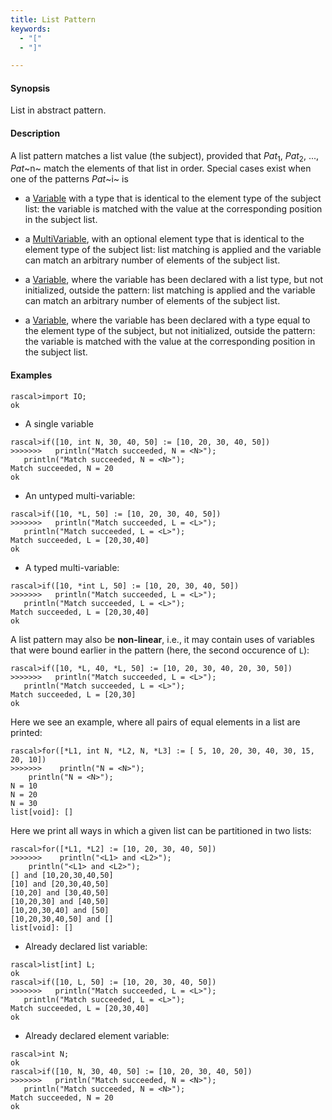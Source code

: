 ```yaml
---
title: List Pattern
keywords:
  - "["
  - "]"

---
```


#### Synopsis

List in abstract pattern.

#### Description

A list pattern matches a list value (the subject), provided that _Pat_<sub>1</sub>, _Pat_<sub>2</sub>, ..., _Pat_~n~ match the elements of that list in order. 
Special cases exist when one of the patterns _Pat_~i~ is

*  a [Variable](../../../Rascal/Patterns/Variable) with a type that is identical to the element type of the subject list: the variable is matched with the value at the corresponding position in the subject list.

*  a [MultiVariable](../../../Rascal/Patterns/MultiVariable), with an optional element type that is identical to the element type of the subject list: list matching is applied and the variable can match an arbitrary number of elements of the subject list.

*  a [Variable](../../../Rascal/Patterns/Variable), where the variable has been declared with a list type, but not initialized, outside the pattern: list matching is applied and the variable can match an arbitrary number of elements of the subject list.

*  a [Variable](../../../Rascal/Patterns/Variable), where the variable has been declared with a type equal to the element type of the subject, but not initialized, outside the pattern: the variable is matched with the value at the corresponding position in the subject list.


#### Examples


```rascal-shell
rascal>import IO;
ok
```

* A single variable

```rascal-shell
rascal>if([10, int N, 30, 40, 50] := [10, 20, 30, 40, 50])
>>>>>>>   println("Match succeeded, N = <N>");
   println("Match succeeded, N = <N>");
Match succeeded, N = 20
ok
```

* An untyped multi-variable:

```rascal-shell
rascal>if([10, *L, 50] := [10, 20, 30, 40, 50])
>>>>>>>   println("Match succeeded, L = <L>");
   println("Match succeeded, L = <L>");
Match succeeded, L = [20,30,40]
ok
```

* A typed multi-variable:

```rascal-shell
rascal>if([10, *int L, 50] := [10, 20, 30, 40, 50])
>>>>>>>   println("Match succeeded, L = <L>");
   println("Match succeeded, L = <L>");
Match succeeded, L = [20,30,40]
ok
```

A list pattern may also be __non-linear__, i.e., it may contain uses of variables that were bound earlier in the pattern
(here, the second occurence of `L`):

```rascal-shell
rascal>if([10, *L, 40, *L, 50] := [10, 20, 30, 40, 20, 30, 50])
>>>>>>>   println("Match succeeded, L = <L>");
   println("Match succeeded, L = <L>");
Match succeeded, L = [20,30]
ok
```
Here we see an example, where all pairs of equal elements in a list are printed:

```rascal-shell
rascal>for([*L1, int N, *L2, N, *L3] := [ 5, 10, 20, 30, 40, 30, 15, 20, 10])
>>>>>>>    println("N = <N>");
    println("N = <N>");
N = 10
N = 20
N = 30
list[void]: []
```
Here we print all ways in which a given list can be partitioned in two lists:

```rascal-shell
rascal>for([*L1, *L2] := [10, 20, 30, 40, 50]) 
>>>>>>>    println("<L1> and <L2>");
    println("<L1> and <L2>");
[] and [10,20,30,40,50]
[10] and [20,30,40,50]
[10,20] and [30,40,50]
[10,20,30] and [40,50]
[10,20,30,40] and [50]
[10,20,30,40,50] and []
list[void]: []
```

* Already declared list variable:

```rascal-shell
rascal>list[int] L;
ok
rascal>if([10, L, 50] := [10, 20, 30, 40, 50])
>>>>>>>   println("Match succeeded, L = <L>");
   println("Match succeeded, L = <L>");
Match succeeded, L = [20,30,40]
ok
```

* Already declared element variable:

```rascal-shell
rascal>int N;
ok
rascal>if([10, N, 30, 40, 50] := [10, 20, 30, 40, 50])
>>>>>>>   println("Match succeeded, N = <N>");
   println("Match succeeded, N = <N>");
Match succeeded, N = 20
ok
```


